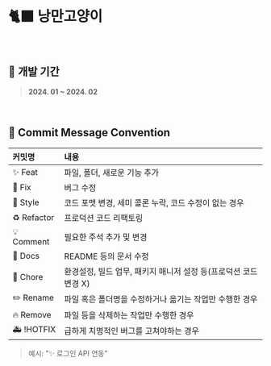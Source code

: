 # 🐈‍⬛ 낭만고양이
<br>

## 👀 개발 기간
> **2024. 01 ~ 2024. 02**
<br>

## 📃 Commit Message Convention
|커밋명|내용|
|:------|:---|
|✨ Feat|파일, 폴더, 새로운 기능 추가|
|🐛 Fix|버그 수정|
|🎨 Style|코드 포맷 변경, 세미 콜론 누락, 코드 수정이 없는 경우|
|♻️ Refactor|프로덕션 코드 리팩토링|
|💡 Comment|필요한 주석 추가 및 변경|
|📝 Docs|README 등의 문서 수정|
|🔧 Chore|환경설정, 빌드 업무, 패키지 매니저 설정 등(프로덕션 코드 변경 X)|
|✏️ Rename|파일 혹은 폴더명을 수정하거나 옮기는 작업만 수행한 경우|
|🔥 Remove|파일 등을 삭제하는 작업만 수행한 경우|
|🚑️ !HOTFIX|급하게 치명적인 버그를 고쳐야하는 경우|
> 예시: "✨ 로그인 API 연동"
